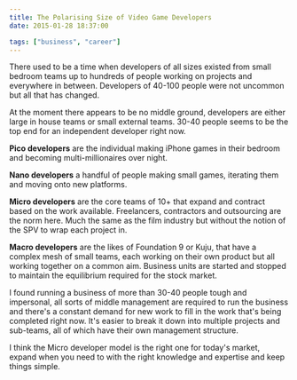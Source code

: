 ```yaml
---
title: The Polarising Size of Video Game Developers
date: 2015-01-28 18:37:00

tags: ["business", "career"]
---
```


There used to be a time when developers of all sizes existed from small
bedroom teams up to hundreds of people working on projects and
everywhere in between. Developers of 40-100 people were not uncommon but
all that has changed.

At the moment there appears to be no middle ground, developers are
either large in house teams or small external teams. 30-40 people seems
to be the top end for an independent developer right now.

<!-- more -->

**Pico developers** are the individual making iPhone games in their
bedroom and becoming multi-millionaires over night.

**Nano developers** a handful of people making small games, iterating
them and moving onto new platforms.

**Micro developers** are the core teams of 10+ that expand and contract
based on the work available. Freelancers, contractors and outsourcing
are the norm here. Much the same as the film industry but without the
notion of the SPV to wrap each project in.

**Macro developers** are the likes of Foundation 9 or Kuju, that have a
complex mesh of small teams, each working on their own product but all
working together on a common aim. Business units are started and stopped
to maintain the equilibrium required for the stock market.

I found running a business of more than 30-40 people tough and
impersonal, all sorts of middle management are required to run the
business and there's a constant demand for new work to fill in the work
that's being completed right now. It's easier to break it down into
multiple projects and sub-teams, all of which have their own management
structure.

I think the Micro developer model is the right one for today's market,
expand when you need to with the right knowledge and expertise and keep
things simple.
